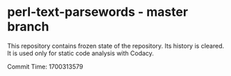 # perl-text-parsewords - master branch

This repository contains frozen state of the repository.
Its history is cleared. It is used only for static code
analysis with Codacy.

Commit Time: 1700313579